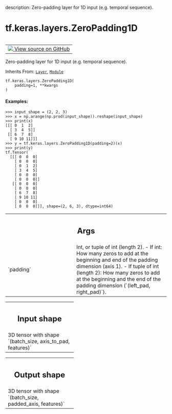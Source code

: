 description: Zero-padding layer for 1D input (e.g. temporal sequence).

<div itemscope itemtype="http://developers.google.com/ReferenceObject">
<meta itemprop="name" content="tf.keras.layers.ZeroPadding1D" />
<meta itemprop="path" content="Stable" />
<meta itemprop="property" content="__init__"/>
</div>

# tf.keras.layers.ZeroPadding1D

<!-- Insert buttons and diff -->

<table class="tfo-notebook-buttons tfo-api nocontent" align="left">
<td>
  <a target="_blank" href="https://github.com/keras-team/keras/tree/v2.15.0/keras/layers/reshaping/zero_padding1d.py#L29-L94">
    <img src="https://www.tensorflow.org/images/GitHub-Mark-32px.png" />
    View source on GitHub
  </a>
</td>
</table>



Zero-padding layer for 1D input (e.g. temporal sequence).

Inherits From: [`Layer`](../../../tf/keras/layers/Layer.md), [`Module`](../../../tf/Module.md)

<pre class="devsite-click-to-copy prettyprint lang-py tfo-signature-link">
<code>tf.keras.layers.ZeroPadding1D(
    padding=1, **kwargs
)
</code></pre>



<!-- Placeholder for "Used in" -->


#### Examples:



```
>>> input_shape = (2, 2, 3)
>>> x = np.arange(np.prod(input_shape)).reshape(input_shape)
>>> print(x)
[[[ 0  1  2]
  [ 3  4  5]]
 [[ 6  7  8]
  [ 9 10 11]]]
>>> y = tf.keras.layers.ZeroPadding1D(padding=2)(x)
>>> print(y)
tf.Tensor(
  [[[ 0  0  0]
    [ 0  0  0]
    [ 0  1  2]
    [ 3  4  5]
    [ 0  0  0]
    [ 0  0  0]]
   [[ 0  0  0]
    [ 0  0  0]
    [ 6  7  8]
    [ 9 10 11]
    [ 0  0  0]
    [ 0  0  0]]], shape=(2, 6, 3), dtype=int64)
```

<!-- Tabular view -->
 <table class="responsive fixed orange">
<colgroup><col width="214px"><col></colgroup>
<tr><th colspan="2"><h2 class="add-link">Args</h2></th></tr>

<tr>
<td>
`padding`<a id="padding"></a>
</td>
<td>
Int, or tuple of int (length 2).
- If int:
How many zeros to add at the beginning and end of
the padding dimension (axis 1).
- If tuple of int (length 2):
How many zeros to add at the beginning and the end of
the padding dimension (`(left_pad, right_pad)`).
</td>
</tr>
</table>



<!-- Tabular view -->
 <table class="responsive fixed orange">
<colgroup><col width="214px"><col></colgroup>
<tr><th colspan="2"><h2 class="add-link">Input shape</h2></th></tr>
<tr class="alt">
<td colspan="2">
3D tensor with shape `(batch_size, axis_to_pad, features)`
</td>
</tr>

</table>



<!-- Tabular view -->
 <table class="responsive fixed orange">
<colgroup><col width="214px"><col></colgroup>
<tr><th colspan="2"><h2 class="add-link">Output shape</h2></th></tr>
<tr class="alt">
<td colspan="2">
3D tensor with shape `(batch_size, padded_axis, features)`
</td>
</tr>

</table>



